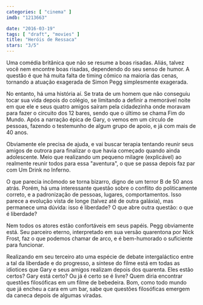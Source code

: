 ```yaml
---
categories: [ "cinema" ]
imdb: "1213663"

date: "2016-03-19"
tags: [ "draft", "movies" ]
title: "Heróis de Ressaca"
stars: "3/5"
---
```

Uma comédia britânica que não se resume a boas risadas. Aliás, talvez você nem encontre boas risadas, dependendo do seu senso de humor. A questão é que há muita falta de timing cômico na maioria das cenas, tornando a atuação exagerada de Simon Pegg simplesmente exagerada.

No entanto, há uma história aí. Se trata de um homem que não conseguiu tocar sua vida depois do colégio, se limitando a definir a memorável noite em que ele e seus quatro amigos saíram pela cidadezinha onde moravam para fazer o circuito dos 12 bares, sendo que o último se chama Fim do Mundo. Após a narração épica de Gary, o vemos em um círculo de pessoas, fazendo o testemunho de algum grupo de apoio, e já com mais de 40 anos.

Obviamente ele precisa de ajuda, e vai buscar terapia tentando reunir seus amigos de outrora para finalizar o que havia começado quando ainda adolescente. Meio que realizando um pequeno milagre (explicável) ao realmente reunir todos para essa "aventura", o que se passa depois faz par com Um Drink no Inferno.

O que parecia incômodo se torna bizarro, digno de um terror B de 50 anos atrás. Porém, há uma interessante questão sobre o conflito do politicamente correto, e a padronização de pessoas, lugares, comportamentos. Isso parece a evolução vista de longe (talvez até de outra galáxia), mas permanece uma dúvida: isso é liberdade? O que abre outra questão: o que é liberdade?

Nem todos os atores estão confortáveis em seus papéis. Pegg obviamente está. Seu parceiro eterno, interpretado em sua versão quarentona por Nick Frost, faz o que podemos chamar de arco, e é bem-humorado o suficiente para funcionar.

Realizando em seu terceiro ato uma espécie de debate intergaláctico entre a tal da liberdade e do progresso, a síntese do filme está em todas as idiotices que Gary e seus amigos realizam depois dos quarenta. Eles estão certos? Gary está certo? Ou já é certo se é livre? Quem diria encontrar questões filosóficas em um filme de bebedeira. Bom, como todo mundo que já encheu a cara em um bar, sabe que questões filosóficas emergem da caneca depois de algumas viradas.
